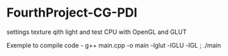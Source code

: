 # FourthProject-CG-PDI
settings texture qith light and test CPU with OpenGL and GLUT

Exemple to compile code - g++ main.cpp -o main -lglut -lGLU -lGL ; ./main